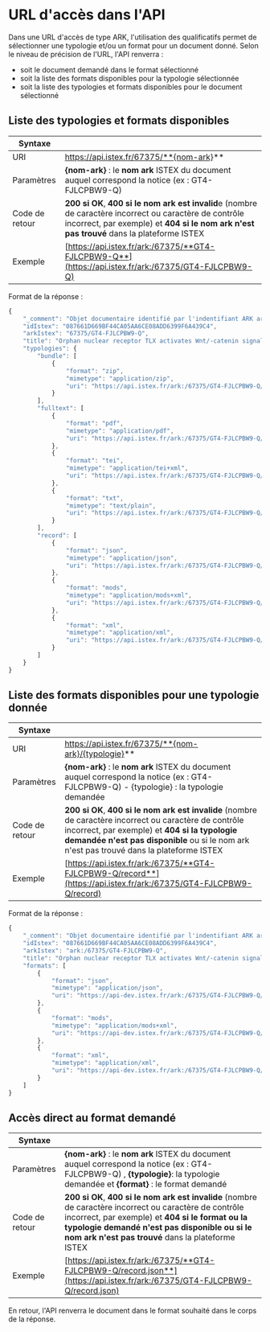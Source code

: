 # URL d'accès dans l'API

Dans une URL d'accès de type ARK, l'utilisation des qualificatifs permet de sélectionner une typologie et/ou un format pour un document donné. Selon le niveau de précision de l'URL, l'API renverra :

* soit le document demandé dans le format sélectionné
* soit la liste des formats disponibles pour la typologie sélectionnée
* soit la liste des typologies et formats disponibles pour le document sélectionné

## Liste des typologies et formats disponibles

| Syntaxe |  |
| --- | --- |
| URI | https://api.istex.fr/67375/**{nom-ark}** |
| Paramètres |  **{nom-ark}** : le **nom ark** ISTEX du document auquel correspond la notice \(ex : GT4-FJLCPBW9-Q\) |
| Code de retour | **200 si OK**,  **400 si le nom ark est invalid**e \(nombre de caractère incorrect ou caractère de contrôle incorrect, par exemple\)  et  **404 si le nom ark n'est pas trouvé** dans la plateforme ISTEX |
| Exemple | [https://api.istex.fr/ark:/67375/**GT4-FJLCPBW9-Q**](https://api.istex.fr/ark:/67375/GT4-FJLCPBW9-Q) |

Format de la réponse :

```javascript
{
    "_comment": "Objet documentaire identifié par l'indentifiant ARK ark:/67375/GT4-FJLCPBW9-Q. Liste des typologies et formats disponibles correspondant",
    "idIstex": "087661D669BF44CA05AA6CE08ADD6399F6A439C4",
    "arkIstex": "67375/GT4-FJLCPBW9-Q",
    "title": "Orphan nuclear receptor TLX activates Wnt/-catenin signalling to stimulate neural stem cell proliferation and self-renewal",
    "typologies": {
        "bundle": [
            {
                "format": "zip",
                "mimetype": "application/zip",
                "uri": "https://api.istex.fr/ark:/67375/GT4-FJLCPBW9-Q/bundle.zip"
            }
        ],
        "fulltext": [
            {
                "format": "pdf",
                "mimetype": "application/pdf",
                "uri": "https://api.istex.fr/ark:/67375/GT4-FJLCPBW9-Q/fulltext.pdf"
            },
            {
                "format": "tei",
                "mimetype": "application/tei+xml",
                "uri": "https://api.istex.fr/ark:/67375/GT4-FJLCPBW9-Q/fulltext.tei"
            },
            {
                "format": "txt",
                "mimetype": "text/plain",
                "uri": "https://api.istex.fr/ark:/67375/GT4-FJLCPBW9-Q/fulltext.txt"
            }
        ],
        "record": [
            {
                "format": "json",
                "mimetype": "application/json",
                "uri": "https://api.istex.fr/ark:/67375/GT4-FJLCPBW9-Q/record.json"
            },
            {
                "format": "mods",
                "mimetype": "application/mods+xml",
                "uri": "https://api.istex.fr/ark:/67375/GT4-FJLCPBW9-Q/record.mods"
            },
            {
                "format": "xml",
                "mimetype": "application/xml",
                "uri": "https://api.istex.fr/ark:/67375/GT4-FJLCPBW9-Q/record.xml"
            }
        ]
    }
}
```

## Liste des formats disponibles pour une typologie donnée

| Syntaxe |  |
| --- | --- |
| URI | https://api.istex.fr/67375/**{nom-ark}/{typologie}** |
| Paramètres |  **{nom-ark}** : le **nom ark** ISTEX du document auquel correspond la notice \(ex : GT4-FJLCPBW9-Q\) - {typologie} : la typologie demandée |
| Code de retour | **200 si OK**,  **400 si le nom ark est invalide** \(nombre de caractère incorrect ou caractère de contrôle incorrect, par exemple\) et  **404 si la typologie demandée n'est pas disponible** ou si le nom ark n'est pas trouvé dans la plateforme ISTEX |
| Exemple | [https://api.istex.fr/ark:/67375/**GT4-FJLCPBW9-Q/record**](https://api.istex.fr/ark:/67375/GT4-FJLCPBW9-Q/record) |

Format de la réponse :

```javascript
{
    "_comment": "Objet documentaire identifié par l'indentifiant ARK ark:/67375/GT4-FJLCPBW9-Q. Liste des formats disponibles correspondant à la typologie 'record' pour ce document ",
    "idIstex": "087661D669BF44CA05AA6CE08ADD6399F6A439C4",
    "arkIstex": "ark:/67375/GT4-FJLCPBW9-Q",
    "title": "Orphan nuclear receptor TLX activates Wnt/-catenin signalling to stimulate neural stem cell proliferation and self-renewal",
    "formats": [
        {
            "format": "json",
            "mimetype": "application/json",
            "uri": "https://api-dev.istex.fr/ark:/67375/GT4-FJLCPBW9-Q/record.json"
        },
        {
            "format": "mods",
            "mimetype": "application/mods+xml",
            "uri": "https://api-dev.istex.fr/ark:/67375/GT4-FJLCPBW9-Q/record.mods"
        },
        {
            "format": "xml",
            "mimetype": "application/xml",
            "uri": "https://api-dev.istex.fr/ark:/67375/GT4-FJLCPBW9-Q/record.xml"
        }
    ]
}
```

## Accès direct au format demandé

| Syntaxe |  |
| --- | --- |
| Paramètres | **{nom-ark}** : le **nom ark** ISTEX du document auquel correspond la notice \(ex : GT4-FJLCPBW9-Q\) , **{typologie}**: la typologie demandée  et  **{format}** : le format demandé |
| Code de retour | **200 si OK**, **400 si le nom ark est invalide** \(nombre de caractère incorrect ou caractère de contrôle incorrect, par exemple\) et **404 si le format ou la typologie demandé n'est pas disponible ou si le nom ark n'est pas trouvé** dans la plateforme ISTEX |
| Exemple | [https://api.istex.fr/ark:/67375/**GT4-FJLCPBW9-Q/record.json**](https://api.istex.fr/ark:/67375/GT4-FJLCPBW9-Q/record.json) |

En retour, l'API renverra le document dans le format souhaité dans le corps de la réponse.

